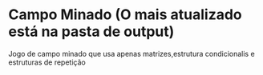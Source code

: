 # Campo Minado (O mais atualizado está na pasta de output)
Jogo de campo minado que usa apenas matrizes,estrutura condicionalis e estruturas de repetição
